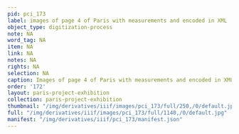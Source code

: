 ```yaml
---
pid: pci_173
label: images of page 4 of Paris with measurements and encoded in XML
object_type: digitization-process
note: NA
word_tag: NA
item: NA
link: NA
notes: NA
rights: NA
selection: NA
caption: Images of page 4 of Paris with measurements and encoded in XML
order: '172'
layout: paris-project-exhibition
collection: paris-project-exhibition
thumbnail: "/img/derivatives/iiif/images/pci_173/full/250,/0/default.jpg"
full: "/img/derivatives/iiif/images/pci_173/full/1140,/0/default.jpg"
manifest: "/img/derivatives/iiif/pci_173/manifest.json"
---
```

